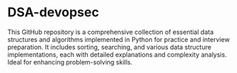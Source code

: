 # DSA-devopsec
This GitHub repository is a comprehensive collection of essential data structures and algorithms implemented in Python for practice and interview preparation. It includes sorting, searching, and various data structure implementations, each with detailed explanations and complexity analysis. Ideal for enhancing problem-solving skills.
